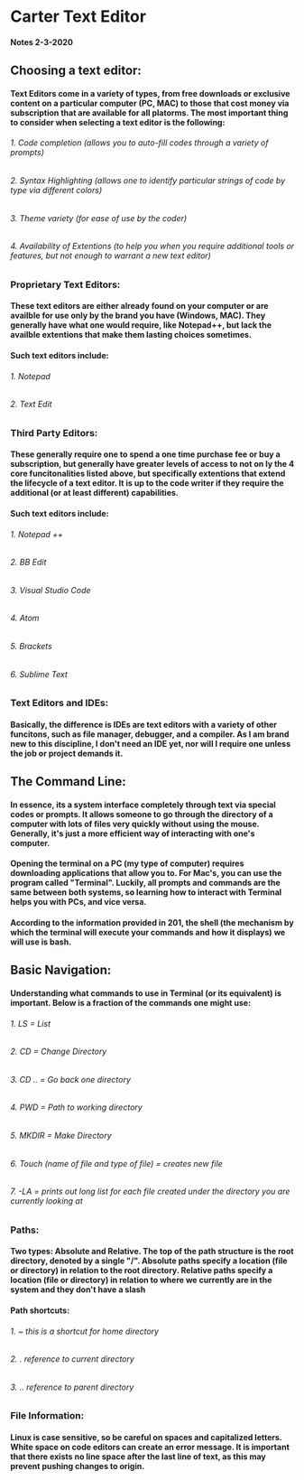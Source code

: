 # Carter Text Editor

#### Notes 2-3-2020

## Choosing a text editor:

#### Text Editors come in a variety of types, from free downloads or exclusive content on a particular computer (PC, MAC) to those that cost money via subscription that are available for all platorms. The most important thing to consider when selecting a text editor is the following:

###### 1. Code completion (allows you to auto-fill codes through a variety of prompts)
###### 2. Syntax Highlighting (allows one to identify particular strings of code by type via different colors)
###### 3. Theme variety (for ease of use by the coder)
###### 4. Availability of Extentions (to help you when you require additional tools or features, but not enough to warrant a new text editor)

### Proprietary Text Editors:

#### These text editors are either already found on your computer or are availble for use only by the brand you have (Windows, MAC). They generally have what one would require, like Notepad++, but lack the availble extentions that make them lasting choices sometimes.

#### Such text editors include:

###### 1. Notepad
###### 2. Text Edit

### Third Party Editors:

#### These generally require one to spend a one time purchase fee or buy a subscription, but generally have greater levels of access to not on ly the 4 core funcitonalities listed above, but specifically extentions that extend the lifecycle of a text editor. It is up to the code writer if they require the additional (or at least different) capabilities.

#### Such text editors include:

###### 1. Notepad ++
###### 2. BB Edit
###### 3. Visual Studio Code
###### 4. Atom
###### 5. Brackets
###### 6. Sublime Text

### Text Editors and IDEs:

#### Basically, the difference is IDEs are text editors with a variety of other funcitons, such as file manager, debugger, and a compiler. As I am brand new to this discipline, I don't need an IDE yet, nor will I require one unless the job or project demands it.

## The Command Line:

#### In essence, its a system interface completely through text via special codes or prompts. It allows someone to go through the directory of a computer with lots of files very quickly without using the mouse. Generally, it's just a more efficient way of interacting with one's computer. 

#### Opening the terminal on a PC (my type of computer) requires downloading applications that allow you to. For Mac's, you can use the program called "Terminal". Luckily, all prompts and commands are the same between both systems, so learning how to interact with Terminal helps you with PCs, and vice versa.

#### According to the information provided in 201, the shell (the mechanism by which the terminal will execute your commands and how it displays) we will use is bash.

## Basic Navigation:

#### Understanding what commands to use in Terminal (or its equivalent) is important. Below is a fraction of the commands one might use:

###### 1.	LS = List
###### 2.	CD = Change Directory
###### 3.	CD .. = Go back one directory
###### 4.	PWD = Path to working directory
###### 5.	MKDIR = Make Directory
###### 6. Touch (name of file and type of file) = creates new file
###### 7. -LA = prints out long list for each file created under the directory you are currently looking at

### Paths:

#### Two types: Absolute and Relative. The top of the path structure is the root directory, denoted by a single "/". Absolute paths specify a location (file or directory) in relation to the root directory. Relative paths specify a location (file or directory) in relation to where we currently are in the system and they don't have a slash

#### Path shortcuts:

###### 1. ~ this is a shortcut for home directory
###### 2. . reference to current directory
###### 3. .. reference to parent directory

### File Information:

#### Linux is case sensitive, so be careful on spaces and capitalized letters. White space on code editors can create an error message. It is important that there exists no line space after the last line of text, as this may prevent pushing changes to origin.






